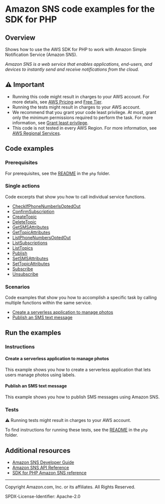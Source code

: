 # Amazon SNS code examples for the SDK for PHP

## Overview

Shows how to use the AWS SDK for PHP to work with Amazon Simple Notification Service (Amazon SNS).

<!--custom.overview.start-->
<!--custom.overview.end-->

_Amazon SNS is a web service that enables applications, end-users, and devices to instantly send and receive notifications from the cloud._

## ⚠ Important

* Running this code might result in charges to your AWS account. For more details, see [AWS Pricing](https://aws.amazon.com/pricing/) and [Free Tier](https://aws.amazon.com/free/).
* Running the tests might result in charges to your AWS account.
* We recommend that you grant your code least privilege. At most, grant only the minimum permissions required to perform the task. For more information, see [Grant least privilege](https://docs.aws.amazon.com/IAM/latest/UserGuide/best-practices.html#grant-least-privilege).
* This code is not tested in every AWS Region. For more information, see [AWS Regional Services](https://aws.amazon.com/about-aws/global-infrastructure/regional-product-services).

<!--custom.important.start-->
<!--custom.important.end-->

## Code examples

### Prerequisites

For prerequisites, see the [README](../../README.md#Prerequisites) in the `php` folder.


<!--custom.prerequisites.start-->
<!--custom.prerequisites.end-->

### Single actions

Code excerpts that show you how to call individual service functions.

- [CheckIfPhoneNumberIsOptedOut](CheckOptOut.php#L10)
- [ConfirmSubscription](ConfirmSubscription.php#L10)
- [CreateTopic](CreateTopic.php#L10)
- [DeleteTopic](DeleteTopic.php#L10)
- [GetSMSAttributes](GetSMSAtrributes.php#L10)
- [GetTopicAttributes](GetTopicAttributes.php#L26)
- [ListPhoneNumbersOptedOut](ListOptOut.php#L10)
- [ListSubscriptions](ListSubscriptions.php#L10)
- [ListTopics](ListTopics.php#L10)
- [Publish](PublishTopic.php#L10)
- [SetSMSAttributes](SetSMSAttributes.php#L26)
- [SetTopicAttributes](SetTopicAttributes.php#L10)
- [Subscribe](SubscribeEmail.php#L10)
- [Unsubscribe](Unsubscribe.php#L10)

### Scenarios

Code examples that show you how to accomplish a specific task by calling multiple
functions within the same service.

- [Create a serverless application to manage photos](../../applications/photo_asset_manager)
- [Publish an SMS text message](PublishTextSMS.php)


<!--custom.examples.start-->
<!--custom.examples.end-->

## Run the examples

### Instructions


<!--custom.instructions.start-->
<!--custom.instructions.end-->



#### Create a serverless application to manage photos

This example shows you how to create a serverless application that lets users manage photos using labels.


<!--custom.scenario_prereqs.cross_PAM.start-->
<!--custom.scenario_prereqs.cross_PAM.end-->


<!--custom.scenarios.cross_PAM.start-->
<!--custom.scenarios.cross_PAM.end-->

#### Publish an SMS text message

This example shows you how to publish SMS messages using Amazon SNS.


<!--custom.scenario_prereqs.sns_PublishTextSMS.start-->
<!--custom.scenario_prereqs.sns_PublishTextSMS.end-->


<!--custom.scenarios.sns_PublishTextSMS.start-->
<!--custom.scenarios.sns_PublishTextSMS.end-->

### Tests

⚠ Running tests might result in charges to your AWS account.


To find instructions for running these tests, see the [README](../../README.md#Tests)
in the `php` folder.



<!--custom.tests.start-->
<!--custom.tests.end-->

## Additional resources

- [Amazon SNS Developer Guide](https://docs.aws.amazon.com/sns/latest/dg/welcome.html)
- [Amazon SNS API Reference](https://docs.aws.amazon.com/sns/latest/api/welcome.html)
- [SDK for PHP Amazon SNS reference](https://docs.aws.amazon.com/aws-sdk-php/v3/api/namespace-Aws.Sns.html)

<!--custom.resources.start-->
<!--custom.resources.end-->

---

Copyright Amazon.com, Inc. or its affiliates. All Rights Reserved.

SPDX-License-Identifier: Apache-2.0